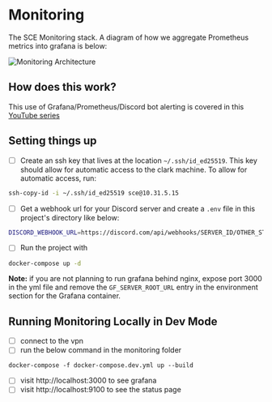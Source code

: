# Monitoring

The SCE Monitoring stack. A diagram of how we aggregate Prometheus metrics into grafana is below:

![Monitoring Architecture](https://github.com/SCE-Development/monitoring/assets/36345325/299afe97-285e-4fd4-9f6d-2d9010c5e576)


## How does this work?
This use of Grafana/Prometheus/Discord bot alerting is covered in
 this [YouTube series](https://www.youtube.com/watch?v=L17-EN4HcY0)

## Setting things up
- [ ] Create an ssh key that lives at the location `~/.ssh/id_ed25519`. This
 key should allow for automatic access to the clark machine. To allow for
 automatic access, run:
```sh
ssh-copy-id -i ~/.ssh/id_ed25519 sce@10.31.5.15
```
- [ ] Get a webhook url for your Discord server and create a `.env` file
 in this project's directory like below:
```sh
DISCORD_WEBHOOK_URL=https://discord.com/api/webhooks/SERVER_ID/OTHER_STUFF
```
- [ ] Run the project with
```sh
docker-compose up -d
```
**Note:** if you are not planning to run grafana behind nginx,
 expose port 3000 in the yml file and remove the `GF_SERVER_ROOT_URL`
 entry in the environment section for the Grafana container.

## Running Monitoring Locally in Dev Mode
- [ ] connect to the vpn
- [ ] run the below command in the monitoring folder
```
docker-compose -f docker-compose.dev.yml up --build
```
- [ ] visit http://localhost:3000 to see grafana
- [ ] visit http://localhost:9100 to see the status page
